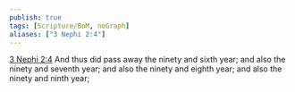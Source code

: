 ```yaml
---
publish: true
tags: [Scripture/BoM, noGraph]
aliases: ["3 Nephi 2:4"]
---
```

[3 Nephi 2:4](https://churchofjesuschrist.org/study/scriptures/bofm/3-ne/2?lang=eng&id=p4#p4) And thus did pass away the ninety and sixth year; and also the ninety and seventh year; and also the ninety and eighth year; and also the ninety and ninth year;
